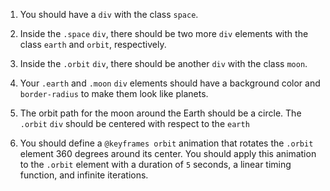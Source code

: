 1. You should have a `div` with the class `space`.

1. Inside the `.space` `div`, there should be two more `div` elements with the class `earth` and `orbit`, respectively.

1. Inside the `.orbit` `div`, there should be another `div` with the class `moon`.

1. Your `.earth` and `.moon` `div` elements should have a background color and `border-radius` to make them look like planets.

1. The orbit path for the moon around the Earth should be a circle. The `.orbit` `div` should be centered with respect to the `earth`

1. You should define a `@keyframes orbit` animation that rotates the `.orbit` element 360 degrees around its center. You should apply this animation to the `.orbit` element with a duration of `5` seconds, a linear timing function, and infinite iterations.
